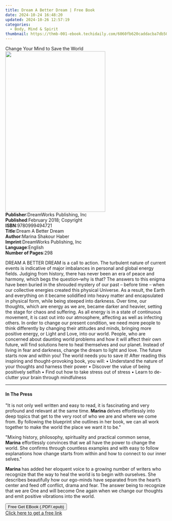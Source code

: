 ```yaml
---
title: Dream A Better Dream | Free Book
date: 2024-10-24 16:48:20
updated: 2024-10-26 12:57:19
categories:
  - Body, Mind & Spirit
thumbnail: https://thmb-001-ebook.techidaily.com/6060fb620caddacba7db501d8b10a95e49af7249dcb48bed4a335f29bbfaf7ec.jpg
---
```

<main id="book-container">
  <div class="flex flex-col">
    <div class="book-brief flex-1 py-6 px-4 sm:p-6 md:py-10 md:px-8">
      <!-- brief-->
      <div class="book-brief-main">Change Your Mind to Save the World</div>
    </div>
    <div
      class="book-meta-info flex-1 grid gap-4 col-start-1 col-end-3 row-start-1 sm:mb-6 sm:grid-cols-4 lg:gap-6 lg:col-start-2 lg:row-end-6 lg:row-span-6 lg:mb-0"
    >
      <div
        class="book-meta-info-left place-content-center mt-4 p-4 text-sm leading-6 col-start-2 col-span-2 dark:text-slate-400"
      >
        <img
          class="w-full h-500 object-cover rounded-lg sm:h-255 sm:col-span-2 lg:col-span-full"
          src="https://img-001-ebook.techidaily.com/a2467fc4e92457b127aef4e3e6ecdd0d2b8ca7f469b2eabc85d9a5138164f876.jpg"
          alt=""
          width="312"
          height="500"
        />
      </div>
      <div
        class="book-meta-info-right mt-2 col-start-1 row-start-2 col-span-3 self-center"
      >
        <!-- meta data  -->
        <div class="flex flex-col px-4 md:px-8">
          <div class="flex-1">
            <strong>Publisher</strong>:<span class="px-2"
              >DreamWorks Publishing, Inc</span
            >
          </div>
          <div class="flex-1">
            <strong>Published</strong>:<span class="px-2"
              >February 2018; Copyright</span
            >
          </div>
          <div class="flex-1">
            <strong>ISBN</strong>:<span class="px-2">9780999494721</span>
          </div>
          <div class="flex-1">
            <strong>Title</strong>:<span class="px-2"
              >Dream A Better Dream</span
            >
          </div>
          <div class="flex-1">
            <strong>Author</strong>:<span class="px-2"
              >Marina Shakour Haber</span
            >
          </div>
          <div class="flex-1">
            <strong>Imprint</strong>:<span class="px-2"
              >DreamWorks Publishing, Inc</span
            >
          </div>
          <div class="flex-1">
            <strong>Language</strong>:<span class="px-2">English</span>
          </div>
          <div class="flex-1">
            <strong>Number of Pages</strong>:<span class="px-2">298</span>
          </div>
        </div>
      </div>
    </div>
    <div class="book-description flex-1 py-6 px-4 sm:p-6 md:py-10 md:px-8">
      <div class="book-description-main">
        <div accordion-content="" id="description">
          <p>
            DREAM A BETTER DREAM is a call to action. The turbulent nature of
            current events is indicative of major imbalances in personal and
            global energy fields. Judging from history, there has never been an
            era of peace and harmony, which begs the question–why is that? The
            answers to this enigma have been buried in the shrouded mystery of
            our past – before time – when our collective energies created this
            physical Universe. As a result, the Earth and everything on it
            became solidified into heavy matter and encapsulated in physical
            form, while being steeped into darkness. Over time, our thoughts,
            which are energy as we are, became darker and heavier, setting the
            stage for chaos and suffering. As all energy is in a state of
            continuous movement, it is cast out into our atmosphere, affecting
            as well as infecting others. In order to change our present
            condition, we need more people to think differently by changing
            their attitudes and minds, bringing more positive energy, or Light
            and Love, into our world. People, who are concerned about daunting
            world problems and how it will affect their own future, will find
            solutions here to heal themselves and our planet. Instead of living
            in fear and darkness, change the dream to light and love. The future
            starts now and within you! The world needs you to save it! After
            reading this inspiring and thought-provoking book, you will: •
            Understand the nature of your thoughts and harness their power •
            Discover the value of being positively selfish • Find out how to
            take stress out of stress • Learn to de-clutter your brain through
            mindfulness
          </p>
        </div>
        <div class="accordion-fader"></div>
      </div>
    </div>
    <div class="book-excerpts flex-1 py-6 px-4 sm:p-6 md:py-10 md:px-8">
      <!-- excerpts-->
      <div class="book-excerpts-main">
        <hr />
        <h4 class="placeholder placeholder-heading">
          <span>In The Press</span>
        </h4>
        <p></p>
        <p>
          "It is not only well written and easy to read, it is fascinating
          and&nbsp;very profound and relevant at the same time.<strong>
            Marina </strong
          >delves effortlessly into deep topics that get to the very root of who
          we are and where we come from.&nbsp;By following the blueprint she
          outlines in her book, we can all work together to make the world the
          place we want it to be."
        </p>
        <p>
          "Mixing history, philosophy, spirituality and practical common
          sense,<strong> Marina</strong>&nbsp;effortlessly convinces that we all
          have the power to change the world. She confirms through countless
          examples and with easy to follow explanations how change starts from
          within and how to connect to our inner selves."
        </p>
        <p>
          <strong>Marina&nbsp;</strong>has added her eloquent voice to a growing
          number of writers who recognize that the way to heal the world is to
          begin with ourselves.&nbsp;She describes beautifully how our ego-minds
          have separated from the heart’s center and feed off conflict, drama
          and fear. The answer being to recognize that we are One and will
          become One again when we change our thoughts and emit positive
          vibrations into the world.&nbsp;
        </p>
        <p></p>
      </div>
    </div>
    <div
      class="book-about-author flex-1 py-6 px-4 sm:p-6 md:py-10 md:px-8"
    ></div>
    <div class="book-free-get flex-1 py-6 px-4 sm:p-6 md:py-10 md:px-8">
      <button
        id="btn-free-get"
        class="bg-blue-500 hover:bg-blue-700 text-white font-bold py-2 px-4 rounded"
      >
        Free Get EBook (.PDF/.epub)
      </button>
      <div id="countdown-display" class="px-2 text-lg mt-2"></div>
      <a
        id="free-link"
        class="hidden bg-blue-500 hover:bg-blue-700 text-white font-bold py-2 px-4 rounded"
        href="https://www.ebooks.com/en-us/book/209858519/dream-a-better-dream/marina-shakour-haber/"
        target="_blank"
        >Click here to get a free link</a
      >
    </div>
    <script>
      let countdownTime = 0;
      let countdownInterval = null;
      document
        .getElementById('btn-free-get')
        .addEventListener('click', startCountdown);
      function startCountdown() {
        countdownTime = new Date().getTime() + 60000 * 3;
        countdownInterval = setInterval(updateCountdown, 1000);
        document.getElementById('btn-free-get').disabled = true;
        document
          .getElementById('btn-free-get')
          .classList.add('bg-gray-500', 'cursor-not-allowed');
      }
      function updateCountdown() {
        let currentTime = new Date().getTime();
        let timeLeft = countdownTime - currentTime;
        let secondsLeft = Math.floor(timeLeft / 1000);
        document.getElementById('countdown-display').innerHTML =
          `Remaining time: ${secondsLeft} seconds.`;
        if (secondsLeft <= 0) {
          clearInterval(countdownInterval);
          document.getElementById('btn-free-get').classList.add('hidden');
          document.getElementById('free-link').classList.remove('hidden');
          document.getElementById('countdown-display').innerHTML = '';
        }
      }
    </script>
  </div>
</main>
